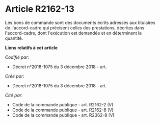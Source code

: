 # Article R2162-13

Les bons de commande sont des documents écrits adressés aux titulaires de l'accord-cadre qui précisent celles des
prestations, décrites dans l'accord-cadre, dont l'exécution est demandée et en déterminent la quantité.

**Liens relatifs à cet article**

_Codifié par_:

  - Décret n°2018-1075 du 3 décembre 2018 - art.

_Créé par_:

  - Décret n°2018-1075 du 3 décembre 2018 - art.

_Cité par_:

  - Code de la commande publique - art. R2162-2 (V)
  - Code de la commande publique - art. R2162-8 (V)
  - Code de la commande publique - art. R2362-8 (V)
